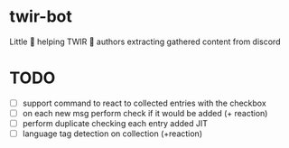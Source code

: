 # twir-bot
Little 🤖 helping TWIR 🦀 authors extracting gathered content from discord

# TODO
* [ ] support command to react to collected entries with the checkbox
* [ ] on each new msg perform check if it would be added (+ reaction)
* [ ] perform duplicate checking each entry added JIT
* [ ] language tag detection on collection (+reaction)